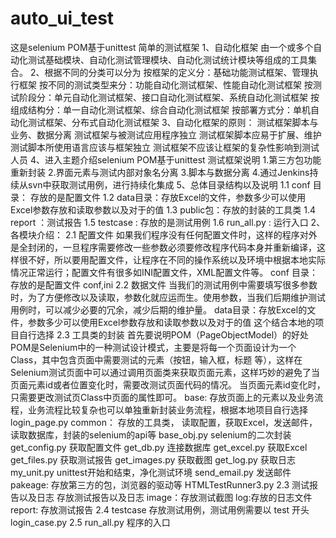 # auto_ui_test
这是selenium POM基于unittest 简单的测试框架  1、自动化框架 由一个或多个自动化测试基础模块、自动化测试管理模块、自动化测试统计模块等组成的工具集合。  2、根据不同的分类可以分为 按框架的定义分：基础功能测试框架、管理执行框架 按不同的测试类型来分：功能自动化测试框架、性能自动化测试框架 按测试阶段分：单元自动化测试框架、接口自动化测试框架、系统自动化测试框架 按组成结构分：单一自动化测试框架、综合自动化测试框架 按部署方式分：单机自动化测试框架、分布式自动化测试框架  3、自动化框架的原则： 测试框架脚本与业务、数据分离 测试框架与被测试应用程序独立 测试框架脚本应易于扩展、维护 测试脚本所使用语言应该与框架独立 测试框架不应该让框架的复杂性影响到测试人员  4、进入主题介绍selenium POM基于unittest 测试框架说明 1.第三方包功能重新封装 2.界面元素与测试内部对象名分离 3.脚本与数据分离 4.通过Jenkins持续从svn中获取测试用例，进行持续化集成  5、总体目录结构以及说明  1.1 conf 目录： 存放的是配置文件 1.2 data目录：存放Excel的文件，参数多少可以使用Excel参数存放和读取参数以及对于的值 1.3 public包：存放的封装的工具类 1.4 report ：测试报告 1.5 testcase : 存放的是测试用例 1.6 run_all.py : 运行入口  2、各模块介绍： 2.1 配置文件 如果我们程序没有任何配置文件时，这样的程序对外是全封闭的，一旦程序需要修改一些参数必须要修改程序代码本身并重新编译，这样很不好，所以要用配置文件，让程序在不同的操作系统以及环境中根据本地实际情况正常运行；配置文件有很多如INI配置文件，XML配置文件等。  conf 目录： 存放的是配置文件 conf,ini  2.2 数据文件 当我们的测试用例中需要填写很多参数时，为了方便修改以及读取，参数化就应运而生。使用参数，当我们后期维护测试用例时，可以减少必要的冗余，减少后期的维护量。  data目录：存放Excel的文件，参数多少可以使用Excel参数存放和读取参数以及对于的值 这个结合本地的项目自行选择  2.3 工具类的封装 首先要说明POM（PageObjectModel）的好处 POM是Selenium中的一种测试设计模式，主要是将每一个页面设计为一个Class，其中包含页面中需要测试的元素（按钮，输入框，标题 等），这样在Selenium测试页面中可以通过调用页面类来获取页面元素，这样巧妙的避免了当页面元素id或者位置变化时，需要改测试页面代码的情况。 当页面元素id变化时，只需要更改测试页Class中页面的属性即可。  base: 存放页面上的元素以及业务流程，业务流程比较复杂也可以单独重新封装业务流程，根据本地项目自行选择 login_page.py   common： 存放的工具类， 读取配置，获取Excel，发送邮件，读取数据库，封装的selenium的api等 base_obj.py      selenium的二次封装   get_config.py    获取配置文件   get_db.py        连接数据库   get_excel.py     获取Excel   get_files.py     获取测试报告   get_images.py    获取截图   get_log.py       获取日志   my_unit.py       unittest开始和结束，净化测试环境   send_email.py    发送邮件  pakeage: 存放第三方的包，浏览器的驱动等 HTMLTestRunner3.py   2.3 测试报告以及日志 存放测试报告以及日志 image：存放测试截图 log:存放的日志文件 report: 存放测试报告  2.4 testcase 存放测试用例，测试用例需要以 test 开头 login_case.py   2.5 run_all.py 程序的入口
